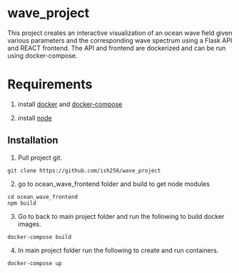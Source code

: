 # wave_project

This project creates an interactive visualization of an ocean wave field given various parameters and the corresponding wave spectrum using a Flask API and REACT frontend. The API and frontend are dockerized and can be run using docker-compose.

# Requirements

1. install [docker](https://docs.docker.com/) and [docker-compose](https://docs.docker.com/compose/)

2. install [node](https://nodejs.org/en/)

## Installation

1. Pull project git.

```
git clone https://github.com/ish256/wave_project
```

2. go to ocean_wave_frontend folder and build to get node modules

```
cd ocean_wave_frontend
npm build

```

3. Go to back to main project folder and run the following to build docker images.

```
docker-compose build

```

4. In main project folder run the following to create and run containers.

```
docker-compose up

```
